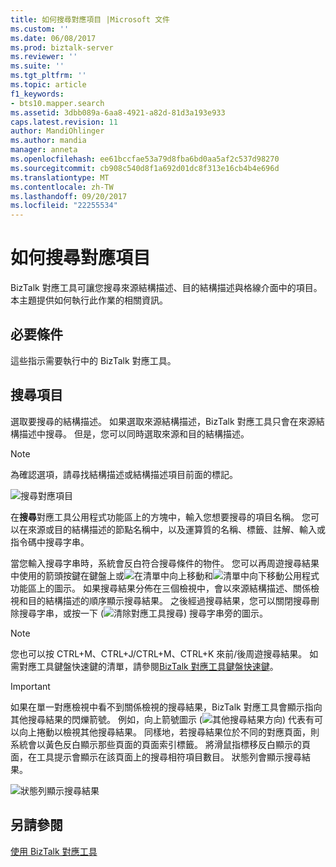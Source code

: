 ```yaml
---
title: 如何搜尋對應項目 |Microsoft 文件
ms.custom: ''
ms.date: 06/08/2017
ms.prod: biztalk-server
ms.reviewer: ''
ms.suite: ''
ms.tgt_pltfrm: ''
ms.topic: article
f1_keywords:
- bts10.mapper.search
ms.assetid: 3dbb089a-6aa8-4921-a82d-81d3a193e933
caps.latest.revision: 11
author: MandiOhlinger
ms.author: mandia
manager: anneta
ms.openlocfilehash: ee61bccfae53a79d8fba6bd0aa5af2c537d98270
ms.sourcegitcommit: cb908c540d8f1a692d01dc8f313e16cb4b4e696d
ms.translationtype: MT
ms.contentlocale: zh-TW
ms.lasthandoff: 09/20/2017
ms.locfileid: "22255534"
---
```

# <a name="how-to-search-for-map-items"></a>如何搜尋對應項目
BizTalk 對應工具可讓您搜尋來源結構描述、目的結構描述與格線介面中的項目。 本主題提供如何執行此作業的相關資訊。  
  
## <a name="prerequisites"></a>必要條件  
 這些指示需要執行中的 BizTalk 對應工具。  
  
## <a name="to-search-for-items"></a>搜尋項目  
 選取要搜尋的結構描述。 如果選取來源結構描述，BizTalk 對應工具只會在來源結構描述中搜尋。 但是，您可以同時選取來源和目的結構描述。  
  
> [!NOTE]
>  為確認選項，請尋找結構描述或結構描述項目前面的標記。  
  
 ![搜尋對應項目](../core/media/searching-map-items.gif "Searching_map_items")  
  
 在**搜尋**對應工具公用程式功能區上的方塊中，輸入您想要搜尋的項目名稱。 您可以在來源或目的結構描述的節點名稱中，以及運算質的名稱、標籤、註解、輸入或指令碼中搜尋字串。  
  
 當您輸入搜尋字串時，系統會反白符合搜尋條件的物件。 您可以再周遊搜尋結果中使用的箭頭按鍵在鍵盤上或![在清單中向上移動](../core/media/move-up-button.gif "Move_up_button")和![清單中向下移動](../core/media/move-down-button.gif "Move_down_button")公用程式功能區上的圖示。 如果搜尋結果分佈在三個檢視中，會以來源結構描述、關係檢視和目的結構描述的順序顯示搜尋結果。 之後經過搜尋結果，您可以關閉搜尋刪除搜尋字串，或按一下 (![清除對應工具搜尋](../core/media/mapper-search-cancel.gif "Mapper_Search_Cancel")) 搜尋字串旁的圖示。  
  
> [!NOTE]
>  您也可以按 CTRL+M、CTRL+J/CTRL+M、CTRL+K 來前/後周遊搜尋結果。 如需對應工具鍵盤快速鍵的清單，請參閱[BizTalk 對應工具鍵盤快速鍵](../core/biztalk-mapper-keyboard-shortcuts.md)。  
  
> [!IMPORTANT]
>  如果在單一對應檢視中看不到關係檢視的搜尋結果，BizTalk 對應工具會顯示指向其他搜尋結果的閃爍箭號。 例如，向上箭號圖示 (![其他搜尋結果方向](../core/media/mapper-search-direction.gif "Mapper_Search_Direction")) 代表有可以向上捲動以檢視其他搜尋結果。 同樣地，若搜尋結果位於不同的對應頁面，則系統會以黃色反白顯示那些頁面的頁面索引標籤。 將滑鼠指標移反白顯示的頁面，在工具提示會顯示在該頁面上的搜尋相符項目數目。 狀態列會顯示搜尋結果。  
  
 ![狀態列顯示搜尋結果](../core/media/searching-map-items-statusbar.jpg "Searching_map_items_statusbar")  
  
## <a name="see-also"></a>另請參閱  
 [使用 BizTalk 對應工具](../core/using-biztalk-mapper.md)